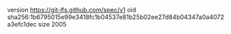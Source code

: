 version https://git-lfs.github.com/spec/v1
oid sha256:1b6795015e99e3418fc1b04537e81b25b02ee27d84b04347a0a4072a3efc1dec
size 2005
